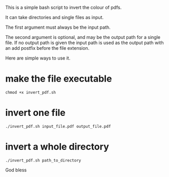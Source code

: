 This is a simple bash script to invert the colour of pdfs.

It can take directories and single files as input.

The first argument must always be the input path.

The second argument is optional, and may be the output path for a single file. If no output path is given the input path is used as the output path with an add postfix before the file extension.

Here are simple ways to use it.

# make the file executable
`chmod +x invert_pdf.sh`

# invert one file
`./invert_pdf.sh input_file.pdf output_file.pdf`

# invert a whole directory
`./invert_pdf.sh path_to_directory`

God bless
